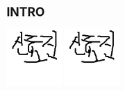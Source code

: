 # INTRO

![신효진](https://github.com/Jojunhee/INTRO/blob/master/as.png?raw=true)
[![신효진](https://github.com/Jojunhee/INTRO/blob/master/as.png?raw=true)](https://youtu.be/9kaCAbIXuyg)
